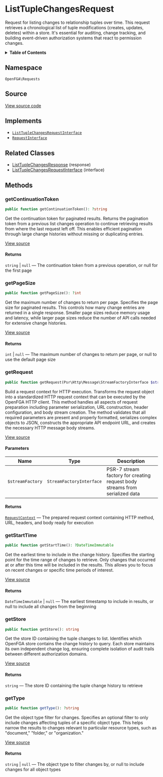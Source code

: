 # ListTupleChangesRequest

Request for listing changes to relationship tuples over time. This request retrieves a chronological list of tuple modifications (creates, updates, deletes) within a store. It&#039;s essential for auditing, change tracking, and building event-driven authorization systems that react to permission changes.

<details>
<summary><strong>Table of Contents</strong></summary>

- [Namespace](#namespace)
- [Source](#source)
- [Implements](#implements)
- [Related Classes](#related-classes)
- [Methods](#methods)

- [`getContinuationToken()`](#getcontinuationtoken)
  - [`getPageSize()`](#getpagesize)
  - [`getRequest()`](#getrequest)
  - [`getStartTime()`](#getstarttime)
  - [`getStore()`](#getstore)
  - [`getType()`](#gettype)

</details>

## Namespace

`OpenFGA\Requests`

## Source

[View source code](https://github.com/evansims/openfga-php/blob/main/src/Requests/ListTupleChangesRequest.php)

## Implements

- [`ListTupleChangesRequestInterface`](ListTupleChangesRequestInterface.md)
- [`RequestInterface`](RequestInterface.md)

## Related Classes

- [ListTupleChangesResponse](Responses/ListTupleChangesResponse.md) (response)
- [ListTupleChangesRequestInterface](Requests/ListTupleChangesRequestInterface.md) (interface)

## Methods

### getContinuationToken

```php
public function getContinuationToken(): ?string

```

Get the continuation token for paginated results. Returns the pagination token from a previous list changes operation to continue retrieving results from where the last request left off. This enables efficient pagination through large change histories without missing or duplicating entries.

[View source](https://github.com/evansims/openfga-php/blob/main/src/Requests/ListTupleChangesRequest.php#L64)

#### Returns

`string` &#124; `null` — The continuation token from a previous operation, or null for the first page

### getPageSize

```php
public function getPageSize(): ?int

```

Get the maximum number of changes to return per page. Specifies the page size for paginated results. This controls how many change entries are returned in a single response. Smaller page sizes reduce memory usage and latency, while larger page sizes reduce the number of API calls needed for extensive change histories.

[View source](https://github.com/evansims/openfga-php/blob/main/src/Requests/ListTupleChangesRequest.php#L73)

#### Returns

`int` &#124; `null` — The maximum number of changes to return per page, or null to use the default page size

### getRequest

```php
public function getRequest(Psr\Http\Message\StreamFactoryInterface $streamFactory): OpenFGA\Network\RequestContext

```

Build a request context for HTTP execution. Transforms the request object into a standardized HTTP request context that can be executed by the OpenFGA HTTP client. This method handles all aspects of request preparation including parameter serialization, URL construction, header configuration, and body stream creation. The method validates that all required parameters are present and properly formatted, serializes complex objects to JSON, constructs the appropriate API endpoint URL, and creates the necessary HTTP message body streams.

[View source](https://github.com/evansims/openfga-php/blob/main/src/Requests/ListTupleChangesRequest.php#L82)

#### Parameters

| Name             | Type                     | Description                                                                 |
| ---------------- | ------------------------ | --------------------------------------------------------------------------- |
| `$streamFactory` | `StreamFactoryInterface` | PSR-7 stream factory for creating request body streams from serialized data |

#### Returns

[`RequestContext`](Network/RequestContext.md) — The prepared request context containing HTTP method, URL, headers, and body ready for execution

### getStartTime

```php
public function getStartTime(): ?DateTimeImmutable

```

Get the earliest time to include in the change history. Specifies the starting point for the time range of changes to retrieve. Only changes that occurred at or after this time will be included in the results. This allows you to focus on recent changes or specific time periods of interest.

[View source](https://github.com/evansims/openfga-php/blob/main/src/Requests/ListTupleChangesRequest.php#L103)

#### Returns

`DateTimeImmutable` &#124; `null` — The earliest timestamp to include in results, or null to include all changes from the beginning

### getStore

```php
public function getStore(): string

```

Get the store ID containing the tuple changes to list. Identifies which OpenFGA store contains the change history to query. Each store maintains its own independent change log, ensuring complete isolation of audit trails between different authorization domains.

[View source](https://github.com/evansims/openfga-php/blob/main/src/Requests/ListTupleChangesRequest.php#L112)

#### Returns

`string` — The store ID containing the tuple change history to retrieve

### getType

```php
public function getType(): ?string

```

Get the object type filter for changes. Specifies an optional filter to only include changes affecting tuples of a specific object type. This helps narrow the results to changes relevant to particular resource types, such as &quot;document,&quot; &quot;folder,&quot; or &quot;organization.&quot;

[View source](https://github.com/evansims/openfga-php/blob/main/src/Requests/ListTupleChangesRequest.php#L121)

#### Returns

`string` &#124; `null` — The object type to filter changes by, or null to include changes for all object types
